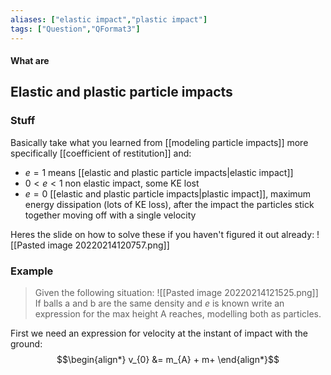 ```yaml
---
aliases: ["elastic impact","plastic impact"]
tags: ["Question","QFormat3"]
---
```


#### What are
## Elastic and plastic particle impacts
### Stuff
Basically take what you learned from [[modeling particle impacts]] more specifically [[coefficient of restitution]] and:
- $e=1$ means [[elastic and plastic particle impacts|elastic impact]]
- $0<e<1$ non elastic impact, some KE lost
- $e=0$ [[elastic and plastic particle impacts|plastic impact]], maximum energy dissipation (lots of KE loss), after the impact the particles stick together moving off with a single velocity

Heres the slide on how to solve these if you haven't figured it out already:
![[Pasted image 20220214120757.png]]

### Example
> Given the following situation:
> ![[Pasted image 20220214121525.png]]
> If balls a and b are the same density and $e$ is known write an expression for the max height A reaches, modelling both as particles.

First we need an expression for velocity at the instant of impact with the ground:
$$\begin{align*}
v_{0} &= m_{A} + m+
\end{align*}$$